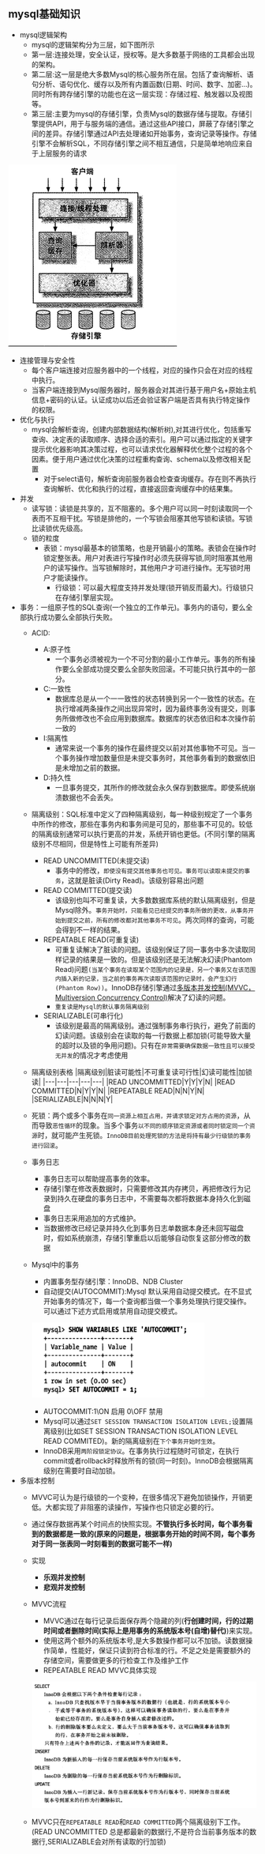 ## mysql基础知识
- mysql逻辑架构
  - mysql的逻辑架构分为三层，如下图所示
  - 第一层:连接处理，安全认证，授权等。是大多数基于网络的工具都会出现的架构。
  - 第二层:这一层是绝大多数Mysql的核心服务所在层。包括了查询解析、语句分析、语句优化、缓存以及所有内置函数(日期、时间、数字、加密...)。同时所有跨存储引擎的功能也在这一层实现：存储过程、触发器以及视图等。
  - 第三层:主要为mysql的存储引擎，负责Mysql的数据存储与提取。存储引擎提供API，用于与服务端的通信。通过这些API接口，屏蔽了存储引擎之间的差异。存储引擎通过API去处理诸如开始事务，查询记录等操作。存储引擎不会解析SQL，不同存储引擎之间不相互通信，只是简单地响应来自于上层服务的请求
  
![mysql三层架构图](./../imgs/mysql/mysql三层架构图.png)

- 连接管理与安全性
    - 每个客户端连接对应服务器中的一个线程，对应的操作只会在对应的线程中执行。
    - 当客户端连接到Mysql服务器时，服务器会对其进行基于用户名+原始主机信息+密码的认证。认证成功以后还会验证客户端是否具有执行特定操作的权限。
- 优化与执行
    - mysql会解析查询，创建内部数据结构(解析树),对其进行优化，包括重写查询、决定表的读取顺序、选择合适的索引。用户可以通过指定的关键字提示优化器影响其决策过程，也可以请求优化器解释优化整个过程的各个因素。便于用户通过优化决策的过程重构查询、schema以及修改相关配置
      - 对于select语句，解析查询前服务器会检查查询缓存。存在则不再执行查询解析、优化和执行的过程，直接返回查询缓存中的结果集。
- 并发
    - 读写锁：读锁是共享的，互不阻塞的。多个用户可以同一时刻读取同一个表而不互相干扰。写锁是排他的，一个写锁会阻塞其他写锁和读锁。写锁比读锁优先级高。
    - 锁的粒度
      - 表锁：mysql最基本的锁策略，也是开销最小的策略。表锁会在操作时锁定整张表。用户对表进行写操作时必须先获得写锁,同时阻塞其他用户的读写操作。当写锁解除时，其他用户才可进行操作。无写锁时用户才能读操作。
        - 行级锁：可以最大程度支持并发处理(锁开销反而最大)。行级锁只在存储引擎层实现。
- 事务：一组原子性的SQL查询(一个独立的工作单元)。事务内的语句，要么全部执行成功要么全部执行失败。
    - ACID:
      - A:原子性
        - 一个事务必须被视为一个不可分割的最小工作单元。事务的所有操作要么全部成功提交要么全部失败回滚。不可能只执行其中的一部分。
      - C:一致性
        - 数据库总是从一个一一致性的状态转换到另一个一致性的状态。在执行增减两条操作之间出现异常时，因为最终事务没有提交，则事务所做修改也不会应用到数据库。数据库的状态依旧和本次操作前一致的
      - I:隔离性
        - 通常来说一个事务的操作在最终提交以前对其他事物不可见。当一个事务操作增加数量但是未提交事务时，其他事务看到的数据依旧是未增加之前的数据。
      - D:持久性
        - 一旦事务提交，其所作的修改就会永久保存到数据库。即使系统崩溃数据也不会丢失。
    - 隔离级别：SQL标准中定义了四种隔离级别，每一种级别规定了一个事务中所作的修改，那些在事务内和事务间是可见的，那些事不可见的。较低的隔离级别通常可以执行更高的并发，系统开销也更低。(不同引擎的隔离级别不尽相同，但是特性上可能有所差异)
        - READ UNCOMMITTED(未提交读)
          - 事务中的修改，``即使没有提交其他事务也可见。事务可以读取未提交的事务``，这就是脏读(Dirty Read)。该级别容易出问题
        - READ COMMITTED(提交读)
          - 该级别也叫不可重复读，大多数数据库系统的默认隔离级别，但是Mysql除外。``事务开始时，只能看见已经提交的事务所做的更改，从事务开始到提交之前，所有的修改都对其他事务不可见``。两次同样的查询，可能会得到不一样的结果。
        - REPEATABLE READ(可重复读)
          - 可重复读解决了脏读的问题。该级别保证了同一事务中多次读取同样记录的结果是一致的。但是该级别还是无法解决幻读(Phantom Read)问题``(当某个事务在读取某个范围内的记录是，另一个事务又在该范围内插入新的记录，当之前的事务再次读取该范围的记录时，会产生幻行(Phantom Row))``。InnoDB存储引擎通过<a href='#MVVC'>多版本并发控制(MVVC，Multiversion Concurrency Control)</a>解决了幻读的问题。
          - ``重复读是Mysql的默认事务隔离级别``
        - SERIALIZABLE(可串行化)
          - 该级别是最高的隔离级别。通过强制事务串行执行，避免了前面的幻读问题。该级别会在读取的每一行数据上都加锁(可能导致大量的超时以及锁的争用问题)。只有在``非常需要确保数据一致性且可以接受无并发``的情况才考虑使用
    - 隔离级别表格
        |隔离级别|脏读可能性|不可重复读可行性|幻读可能性|加锁读|
        |---|---|---|---|---|
        |READ UNCOMMITTED|Y|Y|Y|N|
        |READ COMMITTED|N|Y|Y|N|
        |REPEATABLE READ|N|N|Y|N|
        |SERIALIZABLE|N|N|N|Y|
  
  - 死锁：两个或多个事务在``同一资源上相互占用，并请求锁定对方占用的资源``，从而导致``恶性循环``的现象。当多个事务``以不同的顺序锁定资源或者同时锁定同一个资源``时，就可能产生死锁。``InnoDB目前处理死锁的方法是将持有最少行级锁的事务进行回滚``。
  - 事务日志
    - 事务日志可以帮助提高事务的效率。
    - 存储引擎在修改表数据时，只需要修改其内存拷贝，再把修改行为记录到持久在硬盘的事务日志中，不需要每次都将数据本身持久化到磁盘
    - 事务日志采用追加的方式维护。
    - 当数据修改已经记录并持久化到事务日志单数据本身还未回写磁盘时，假如系统崩溃，存储引擎重启以后能够自动恢复这部分修改的数据
  - Mysql中的事务
    - 内置事务型存储引擎：InnoDB、NDB Cluster
    - 自动提交(AUTOCOMMIT):Mysql 默认采用自动提交模式。在不显式开始事务的情况下，每一个查询都当做一个事务处理执行提交操作。可以通过下述方式启用或禁用自动提交模式。
    
    ![](./../imgs/mysql/Mysql自动提交启用禁用.png)
    - AUTOCOMMIT:1\ON 启用 0\OFF 禁用
    - Mysql可以通过``SET SESSION TRANSACTION ISOLATION LEVEL;``设置隔离级别(比如SET SESSION TRANSACTION ISOLATION LEVEL READ COMMITED)。新的隔离级别在``下个事务开始时生效``。
    - InnoDB采用``两阶段锁定协议``。在事务执行过程随时可锁定，在执行commit或者rollback时释放所有的锁(同一时刻)。InnoDB会根据隔离级别在需要时自动加锁。
- <a name='MVVC'>多版本控制</a>
  - MVVC可认为是行级锁的一个变种，在很多情况下避免加锁操作，开销更低。大都实现了非阻塞的读操作，写操作也只锁定必要的行。
  - 通过保存数据再某个时间点的快照实现。**不管执行多长时间，每个事务看到的数据都是一致的(原来的问题是，根据事务开始的时间不同，每个事务对于同一张表同一时刻看到的数据可能不一样)**
  - 实现
    - **乐观并发控制**
    - **悲观并发控制**
  - MVVC流程
    - MVVC通过在每行记录后面保存两个隐藏的列(**行创建时间，行的过期时间或者删除时间(实际上是用事务的系统版本号(自增)替代)**)来实现。
    - 使用这两个额外的系统版本号,是大多数操作都可以不加锁。读数据操作简单，性能好，保证只读到符合标准的行。不足之处是需要额外的存储空间，需要做更多的行检查工作及维护工作
    - REPEATABLE READ MVVC具体实现

    ![REPEATABLE-READ-MVVC具体实现](./../imgs/mysql/REPEATABLE-READ-MVVC具体实现.png)
  - MVVC只在``REPEATABLE READ``和``READ COMMITTED``两个隔离级别下工作。(READ UNCOMMITTED 总是都最新的数据行,不是符合当前事务版本的数据行,SERIALIZABLE会对所有读取的行加锁)
